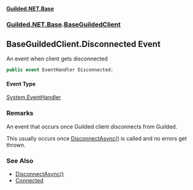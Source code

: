 
#### [Guilded.NET.Base](Guilded_NET_Base 'Guilded.NET.Base')
### [Guilded.NET.Base](Guilded_NET_Base#Guilded_NET_Base 'Guilded.NET.Base').[BaseGuildedClient](BaseGuildedClient 'Guilded.NET.Base.BaseGuildedClient')
## BaseGuildedClient.Disconnected Event

An event when client gets disconnected
```csharp
public event EventHandler Disconnected;
```


#### Event Type
[System.EventHandler](https://docs.microsoft.com/en-us/dotnet/api/System.EventHandler 'System.EventHandler')

### Remarks
  
An event that occurs once Guilded client disconnects from Guilded.  
  
This usually occurs once [DisconnectAsync()](BaseGuildedClient_DisconnectAsync() 'Guilded.NET.Base.BaseGuildedClient.DisconnectAsync()') is called and no errors get thrown.

### See Also
- [DisconnectAsync()](BaseGuildedClient_DisconnectAsync() 'Guilded.NET.Base.BaseGuildedClient.DisconnectAsync()')
- [Connected](BaseGuildedClient_Connected 'Guilded.NET.Base.BaseGuildedClient.Connected')